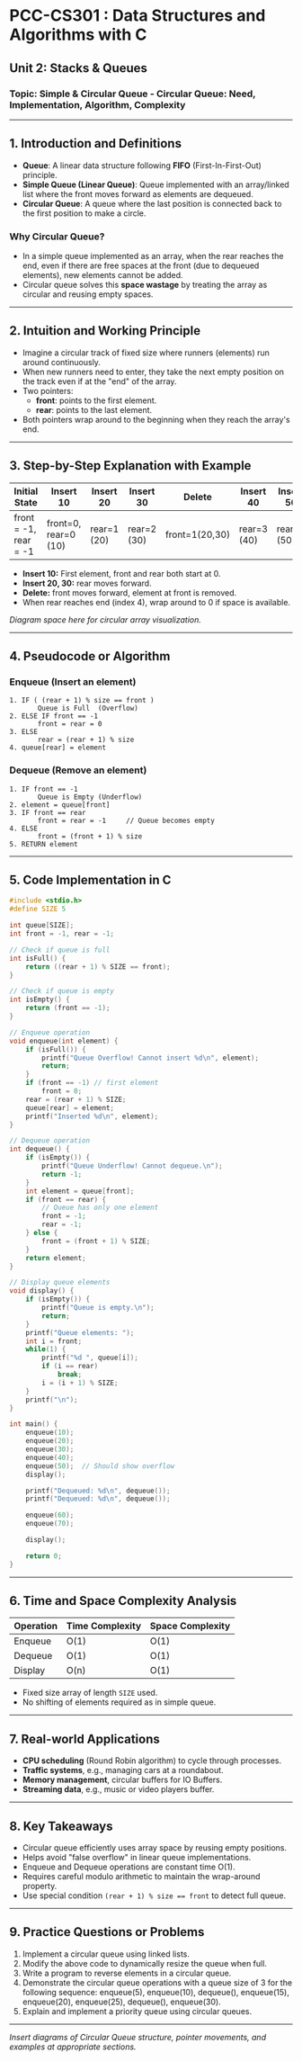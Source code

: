 # PCC-CS301 : Data Structures and Algorithms with C  
## Unit 2: Stacks & Queues  
### Topic: Simple & Circular Queue - Circular Queue: Need, Implementation, Algorithm, Complexity

---

## 1. Introduction and Definitions

- **Queue**: A linear data structure following **FIFO** (First-In-First-Out) principle.  
- **Simple Queue (Linear Queue)**: Queue implemented with an array/linked list where the front moves forward as elements are dequeued.  
- **Circular Queue**: A queue where the last position is connected back to the first position to make a circle.  

### Why Circular Queue?  
- In a simple queue implemented as an array, when the rear reaches the end, even if there are free spaces at the front (due to dequeued elements), new elements cannot be added.  
- Circular queue solves this **space wastage** by treating the array as circular and reusing empty spaces.

---

## 2. Intuition and Working Principle

- Imagine a circular track of fixed size where runners (elements) run around continuously.  
- When new runners need to enter, they take the next empty position on the track even if at the "end" of the array.  
- Two pointers:  
  - **front**: points to the first element.  
  - **rear**: points to the last element.  
- Both pointers wrap around to the beginning when they reach the array's end.

---

## 3. Step-by-Step Explanation with Example

|Initial State| Insert 10 | Insert 20 | Insert 30 | Delete | Insert 40 | Insert 50 | Delete | Insert 60 |
|-|-|-|-|-|-|-|-|-|
| front = -1, rear = -1 | front=0, rear=0 (10) | rear=1 (20)  | rear=2 (30) | front=1(20,30) | rear=3 (40) | rear=4 (50) | front=2 (30,40,50) | rear=0 (60) - wrap|

- **Insert 10:** First element, front and rear both start at 0.  
- **Insert 20, 30:** rear moves forward.  
- **Delete:** front moves forward, element at front is removed.  
- When rear reaches end (index 4), wrap around to 0 if space is available.  

_Diagram space here for circular array visualization._

---

## 4. Pseudocode or Algorithm

### Enqueue (Insert an element)
```
1. IF ( (rear + 1) % size == front )
       Queue is Full  (Overflow)
2. ELSE IF front == -1 
       front = rear = 0
3. ELSE
       rear = (rear + 1) % size
4. queue[rear] = element
```

### Dequeue (Remove an element)
```
1. IF front == -1
       Queue is Empty (Underflow)
2. element = queue[front]
3. IF front == rear
       front = rear = -1     // Queue becomes empty
4. ELSE
       front = (front + 1) % size
5. RETURN element
```

---

## 5. Code Implementation in C

```c
#include <stdio.h>
#define SIZE 5

int queue[SIZE];
int front = -1, rear = -1;

// Check if queue is full
int isFull() {
    return ((rear + 1) % SIZE == front);
}

// Check if queue is empty
int isEmpty() {
    return (front == -1);
}

// Enqueue operation
void enqueue(int element) {
    if (isFull()) {
        printf("Queue Overflow! Cannot insert %d\n", element);
        return;
    }
    if (front == -1) // first element
        front = 0;
    rear = (rear + 1) % SIZE;
    queue[rear] = element;
    printf("Inserted %d\n", element);
}

// Dequeue operation
int dequeue() {
    if (isEmpty()) {
        printf("Queue Underflow! Cannot dequeue.\n");
        return -1;
    }
    int element = queue[front];
    if (front == rear) {
        // Queue has only one element
        front = -1;
        rear = -1;
    } else {
        front = (front + 1) % SIZE;
    }
    return element;
}

// Display queue elements
void display() {
    if (isEmpty()) {
        printf("Queue is empty.\n");
        return;
    }
    printf("Queue elements: ");
    int i = front;
    while(1) {
        printf("%d ", queue[i]);
        if (i == rear)
            break;
        i = (i + 1) % SIZE;
    }
    printf("\n");
}

int main() {
    enqueue(10);
    enqueue(20);
    enqueue(30);
    enqueue(40);
    enqueue(50);  // Should show overflow
    display();

    printf("Dequeued: %d\n", dequeue());
    printf("Dequeued: %d\n", dequeue());

    enqueue(60);
    enqueue(70);

    display();

    return 0;
}
```

---

## 6. Time and Space Complexity Analysis

| Operation | Time Complexity | Space Complexity |
|-----------|-----------------|------------------|
| Enqueue   | O(1)            | O(1)             |
| Dequeue   | O(1)            | O(1)             |
| Display   | O(n)            | O(1)             |

- Fixed size array of length `SIZE` used.  
- No shifting of elements required as in simple queue.

---

## 7. Real-world Applications

- **CPU scheduling** (Round Robin algorithm) to cycle through processes.  
- **Traffic systems**, e.g., managing cars at a roundabout.  
- **Memory management**, circular buffers for IO Buffers.  
- **Streaming data**, e.g., music or video players buffer.  

---

## 8. Key Takeaways

- Circular queue efficiently uses array space by reusing empty positions.  
- Helps avoid "false overflow" in linear queue implementations.  
- Enqueue and Dequeue operations are constant time O(1).  
- Requires careful modulo arithmetic to maintain the wrap-around property.  
- Use special condition `(rear + 1) % size == front` to detect full queue.

---

## 9. Practice Questions or Problems

1. Implement a circular queue using linked lists.  
2. Modify the above code to dynamically resize the queue when full.  
3. Write a program to reverse elements in a circular queue.  
4. Demonstrate the circular queue operations with a queue size of 3 for the following sequence: enqueue(5), enqueue(10), dequeue(), enqueue(15), enqueue(20), enqueue(25), dequeue(), enqueue(30).  
5. Explain and implement a priority queue using circular queues.  

---

*Insert diagrams of Circular Queue structure, pointer movements, and examples at appropriate sections.*